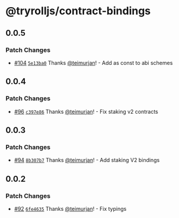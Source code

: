 # @tryrolljs/contract-bindings

## 0.0.5

### Patch Changes

- [#104](https://github.com/TuringAdvisoryGroup/tryrolljs/pull/104) [`5e13ba0`](https://github.com/TuringAdvisoryGroup/tryrolljs/commit/5e13ba049d34da191ef6503988bbb7d8393bf14b) Thanks [@teimurjan](https://github.com/teimurjan)! - Add as const to abi schemes

## 0.0.4

### Patch Changes

- [#96](https://github.com/TuringAdvisoryGroup/tryrolljs/pull/96) [`c397e86`](https://github.com/TuringAdvisoryGroup/tryrolljs/commit/c397e8659951712c50843c6d1bd2f30055fd3b9d) Thanks [@teimurjan](https://github.com/teimurjan)! - Fix staking v2 contracts

## 0.0.3

### Patch Changes

- [#94](https://github.com/TuringAdvisoryGroup/tryrolljs/pull/94) [`8b307b7`](https://github.com/TuringAdvisoryGroup/tryrolljs/commit/8b307b7d9719893d451e5070e286fa2950b053af) Thanks [@teimurjan](https://github.com/teimurjan)! - Add staking V2 bindings

## 0.0.2

### Patch Changes

- [#92](https://github.com/TuringAdvisoryGroup/tryrolljs/pull/92) [`6fe4635`](https://github.com/TuringAdvisoryGroup/tryrolljs/commit/6fe46357ff153138aa07ef7f045e80ba093343c9) Thanks [@teimurjan](https://github.com/teimurjan)! - Fix typings
